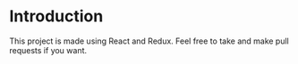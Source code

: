 # Introduction 

This project is made using React and Redux. Feel free to take and make pull requests if you want.